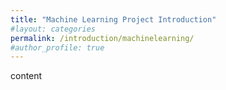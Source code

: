 ```yaml
---
title: "Machine Learning Project Introduction"
#layout: categories
permalink: /introduction/machinelearning/
#author_profile: true
---
```


content

